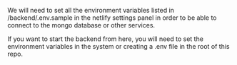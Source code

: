 We will need to set all the environment variables listed in /backend/.env.sample in the netlify settings panel in order to be able to connect to the mongo database or other services.

If you want to start the backend from here, you will need to set the environment variables in the system or creating a .env file in the root of this repo.
